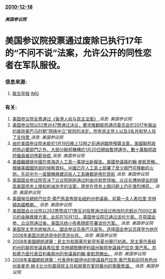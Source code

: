 ### [2010-12-18](/news/2010/12/18/index.md)

##### 美国参议院
#  美国参议院投票通过废除已执行17年的“不问不说”法案，允许公开的同性恋者在军队服役。




### 信息来源:

1. [联合早报](https://archive.is/20130428165805/http://realtime.zaobao.com/2010/12/101219_10.shtml) [IMG](https://archive.is/EH5dG/214a1994b8e5dcfdf3351eaf953f5cfe2046e7c9/scr.png)

### 有关:

1. [ 美国参议院全票通过《香港人权与民主法案》 ](/zh/news/2019/11/19/美国参议院全票通过-香港人权与民主法案.md) _消息: 美国参议院_
2. [美国参议院以52票对47票通过决议，要求推翻联邦通讯委员会於2017年做出的废除奥巴马时期“网络中立”规则的决定。所有民主党人以及3名共和党人投了支持票 ](/zh/news/2018/05/16/美国参议院以52票对47票通过决议-要求推翻联邦通讯委员会於2017年做出的废除奥巴马时期-网络中立-规则的决定-所有民.md) _消息: 美国参议院_
3. [由於美国参议院未能於1月19日晚上12時之前通過臨時預算法案，美國聯邦政府除必要部門之外，大部分聯邦機構於1月20日開始暫停運作，數十萬聯邦政府僱員被迫停薪休假 ](/zh/news/2018/01/20/由於美国参议院未能於1月19日晚上12時之前通過臨時預算法案-美國聯邦政府除必要部門之外-大部分聯邦機構於1月20日開始.md) _消息: 美国参议院_
4. [美國繼續就中國在南海造人工島一事提出新報告。美國參議員約翰·麥凱恩稱，根據美國國防部的偵察資料，中國已在人工島上部署了至少兩門可移動的火炮，先前中方一直聲稱興建這些人工島礁都是用於民航](/zh/news/2015/05/29/美國繼續就中國在南海造人工島一事提出新報告-美國參議員約翰-麥凱恩稱-根據美國國防部的偵察資料-中國已在人工島上部署了至.md) _消息: 美国参议院_
5. [美国国会参议院否决了众议院刚刚通过的由共和党领袖、众议长博纳提出的提高美国债务上限和削减赤字的法案，两党在债务上限问题上仍在激烈博弈。](/zh/news/2011/07/29/美国国会参议院否决了众议院刚刚通过的由共和党领袖-众议长博纳提出的提高美国债务上限和削减赤字的法案-两党在债务上限问题上.md) _消息: 美国参议院_
6. [美國候任總統巴拉克·奧巴馬宣佈提名紐約州參議員、前第一夫人希拉里·克林頓為國務卿。](/zh/news/2008/12/1/美國候任總統巴拉克-奧巴馬宣佈提名紐約州參議員-前第一夫人希拉里-克林頓為國務卿.md) _消息: 美国参议院_
7. [美国国会众议院以263票赞成171票反对投票通过经过修改的总额达7000亿美元的金融救援方案，此前在10月1日，美国参议院已通过该份方案。在获国会参、众议院通过後，美国总统小布希随即签署该份方案。](/zh/news/2008/10/3/美国国会众议院以263票赞成171票反对投票通过经过修改的总额达7000亿美元的金融救援方案-此前在10月1日-美国参议.md) _消息: 美国参议院_
8. [ 美国民主党总统候选人、国会参议员奥巴马宣布，选择国会参议员拜登为他在2008年美国总统选举中的竞选伙伴。](/zh/news/2008/08/23/美国民主党总统候选人-国会参议员奥巴马宣布-选择国会参议员拜登为他在2008年美国总统选举中的竞选伙伴.md) _消息: 美国参议院_
9. [2008年美國總統選舉：民主共和兩黨在新罕布夏州舉行初選。民主黨代表紐約州的聯邦參議員希拉里·克林頓險勝伊利諾州聯邦參議員巴拉克·奧巴馬。共和黨方面代表亞利桑那州的參議員約翰·麥凱恩勝出。](/zh/news/2008/01/9/2008年美國總統選舉-民主共和兩黨在新罕布夏州舉行初選-民主黨代表紐約州的聯邦參議員希拉里-克林頓險勝伊利諾州聯邦參議.md) _消息: 美国参议院_
10. [2008年美國總統選舉：代表伊利諾伊州的參議員巴拉克·奧巴馬和前阿肯色州州長麥克·赫卡比分別贏得民主共和兩黨在愛阿華州的黨團會議。](/zh/news/2008/01/3/2008年美國總統選舉-代表伊利諾伊州的參議員巴拉克-奧巴馬和前阿肯色州州長麥克-赫卡比分別贏得民主共和兩黨在愛阿華州的.md) _消息: 美国参议院_

